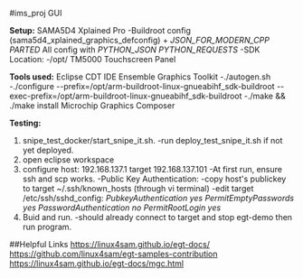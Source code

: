 #ims_proj GUI

**Setup:**
SAMA5D4 Xplained Pro 
    -Buildroot config (sama5d4_xplained_graphics_defconfig) + 
        *JSON_FOR_MODERN_CPP*
        *PARTED*
        All config with *PYTHON_JSON*
        *PYTHON_REQUESTS*
    -SDK Location:
        -/opt/
TM5000 Touchscreen Panel

**Tools used:**
Eclipse CDT IDE
Ensemble Graphics Toolkit
    -./autogen.sh
    -./configure --prefix=/opt/arm-buildroot-linux-gnueabihf_sdk-buildroot --exec-prefix=/opt/arm-buildroot-linux-gnueabihf_sdk-buildroot
    -./make && ./make install
Microchip Graphics Composer

**Testing:**
1. snipe_test_docker/start_snipe_it.sh.
    -run deploy_test_snipe_it.sh if not yet deployed.
2. open eclipse workspace
3. configure host: 192.168.137.1 target 192.168.137.101
    -At first run, ensure ssh and scp works. 
        -Public Key Authentication:
            -copy host's publickey to target ~/.ssh/known_hosts (through vi terminal)
            -edit target /etc/ssh/sshd_config:
                *PubkeyAuthentication yes*
                *PermitEmptyPasswords yes*
                *PasswordAuthentication no*
                *PermitRootLogin yes*
4. Buid and run.
    -should already connect to target and stop egt-demo then run program.

##Helpful Links
https://linux4sam.github.io/egt-docs/
https://github.com/linux4sam/egt-samples-contribution
https://linux4sam.github.io/egt-docs/mgc.html